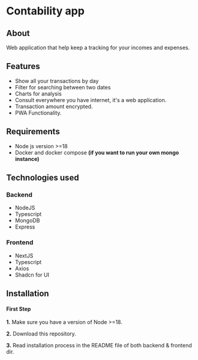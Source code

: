 # Contability app

## About

Web application that help keep a tracking for your incomes and expenses.

## Features

- Show all your transactions by day
- Filter for searching between two dates
- Charts for analysis
- Consult everywhere you have internet, it's a web application.
- Transaction amount encrypted.
- PWA Functionality.

## Requirements

- Node js version >=18
- Docker and docker compose **(if you want to run your own mongo instance)**

## Technologies used

### Backend

- NodeJS
- Typescript
- MongoDB
- Express

### Frontend

- NextJS
- Typescript
- Axios
- Shadcn for UI

## Installation

#### First Step

**1.** Make sure you have a version of Node >=18.

**2.** Download this repository.

**3.** Read installation process in the README file of both backend & frontend dir.
